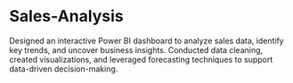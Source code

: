 # Sales-Analysis
Designed an interactive Power BI dashboard to analyze sales data, identify key trends, and uncover business insights. Conducted data cleaning, created visualizations, and leveraged forecasting techniques to support data-driven decision-making.
